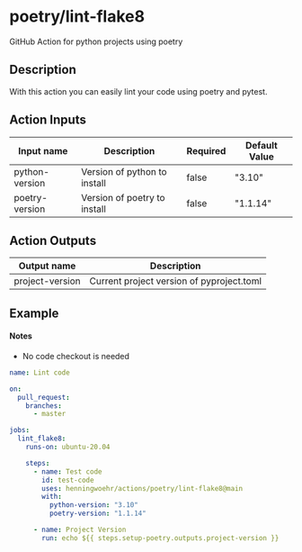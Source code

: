# poetry/lint-flake8
GitHub Action for python projects using poetry

## Description
With this action you can easily lint your code using poetry and pytest.

## Action Inputs
| Input name | Description | Required | Default Value |
| --- | --- | --- | --- |
| python-version | Version of python to install | false | "3.10" |
| poetry-version | Version of poetry to install | false | "1.1.14" |

## Action Outputs
| Output name | Description |
| --- | --- |
| project-version | Current project version of pyproject.toml |

## Example

#### Notes
- No code checkout is needed

```yml
name: Lint code

on:
  pull_request:
    branches: 
      - master

jobs:
  lint_flake8:
    runs-on: ubuntu-20.04

    steps:
      - name: Test code
        id: test-code
        uses: henningwoehr/actions/poetry/lint-flake8@main
        with:
          python-version: "3.10"
          poetry-version: "1.1.14"

      - name: Project Version
        run: echo ${{ steps.setup-poetry.outputs.project-version }}
```